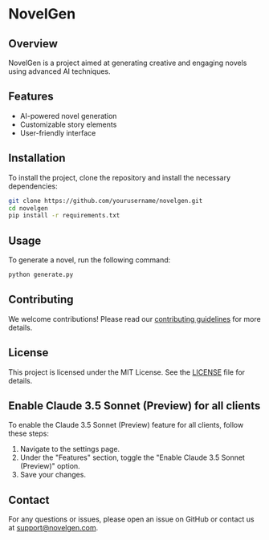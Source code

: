 # NovelGen

## Overview
NovelGen is a project aimed at generating creative and engaging novels using advanced AI techniques.

## Features
- AI-powered novel generation
- Customizable story elements
- User-friendly interface

## Installation
To install the project, clone the repository and install the necessary dependencies:
```bash
git clone https://github.com/yourusername/novelgen.git
cd novelgen
pip install -r requirements.txt
```

## Usage
To generate a novel, run the following command:
```bash
python generate.py
```

## Contributing
We welcome contributions! Please read our [contributing guidelines](CONTRIBUTING.md) for more details.

## License
This project is licensed under the MIT License. See the [LICENSE](LICENSE) file for details.

## Enable Claude 3.5 Sonnet (Preview) for all clients
To enable the Claude 3.5 Sonnet (Preview) feature for all clients, follow these steps:
1. Navigate to the settings page.
2. Under the "Features" section, toggle the "Enable Claude 3.5 Sonnet (Preview)" option.
3. Save your changes.

## Contact
For any questions or issues, please open an issue on GitHub or contact us at support@novelgen.com.